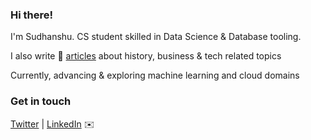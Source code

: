 ### Hi there!

I'm Sudhanshu. CS student skilled in Data Science & Database tooling. 

I also write 📝 [articles](https://memane.substack.com/https://memane.substack.com/) about history, business & tech related topics

Currently, advancing & exploring machine learning and cloud domains

### Get in touch

[Twitter](https://twitter.com/sudhanshumemane) | [LinkedIn](https://www.linkedin.com/in/sudhanshumemane)
:envelope:
